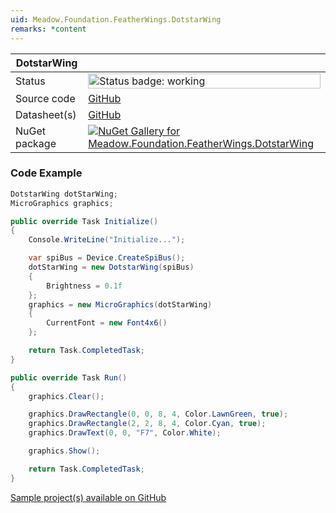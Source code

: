 ```yaml
---
uid: Meadow.Foundation.FeatherWings.DotstarWing
remarks: *content
---
```


| DotstarWing | |
|--------|--------|
| Status | <img src="https://img.shields.io/badge/Working-brightgreen" style="width: auto; height: -webkit-fill-available;" alt="Status badge: working" /> |
| Source code | [GitHub](https://github.com/WildernessLabs/Meadow.Foundation.FeatherWings/tree/main/Source/DotstarWing) |
| Datasheet(s) | [GitHub](https://github.com/WildernessLabs/Meadow.Foundation.FeatherWings/tree/main/Source/DotstarWing/Datasheet) |
| NuGet package | <a href="https://www.nuget.org/packages/Meadow.Foundation.FeatherWings.DotstarWing/" target="_blank"><img src="https://img.shields.io/nuget/v/Meadow.Foundation.FeatherWings.DotstarWing.svg?label=Meadow.Foundation.FeatherWings.DotstarWing" alt="NuGet Gallery for Meadow.Foundation.FeatherWings.DotstarWing" /></a> |

### Code Example

```csharp
DotstarWing dotStarWing;
MicroGraphics graphics;

public override Task Initialize()
{
    Console.WriteLine("Initialize...");

    var spiBus = Device.CreateSpiBus();
    dotStarWing = new DotstarWing(spiBus) 
    {
        Brightness = 0.1f
    };
    graphics = new MicroGraphics(dotStarWing) 
    {
        CurrentFont = new Font4x6()
    };

    return Task.CompletedTask;
}

public override Task Run()
{
    graphics.Clear();

    graphics.DrawRectangle(0, 0, 8, 4, Color.LawnGreen, true);
    graphics.DrawRectangle(2, 2, 8, 4, Color.Cyan, true);
    graphics.DrawText(0, 0, "F7", Color.White);

    graphics.Show();

    return Task.CompletedTask;
}

```

[Sample project(s) available on GitHub](https://github.com/WildernessLabs/Meadow.Foundation.FeatherWings/tree/main/Source/DotstarWing/Samples/DotstarWing_Sample)

